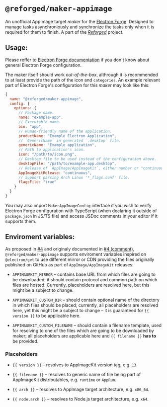 # `@reforged/maker-appimage`

An unofficial AppImage target *maker* for the [Electron Forge][1]. Designed to
manage tasks asynchroniously and synchronize the tasks only when it is required
for them to finish. A part of the [*Reforged*][2] project.

## Usage:

Please reffer to [Electron Forge documentation][3] if you don't know about
general Electron Forge configuration.

The maker itself should work *out-of-the-box*, althrough it is recommended to
at least provide the path of the icon and `categories`. An example relevant part
of Electron Forge's configuration for this *maker* may look like this:
```js
{
  name: "@reforged/maker-appimage",
  config: {
    options: {
      // Package name.
      name: "example-app",
      // Executable name.
      bin: "app",
      // Human-friendly name of the application.
      productName: "Example Electron Application",
      // `GenericName` in generated `.desktop` file.
      genericName: "Example application",
      // Path to application's icon.
      icon: "/path/to/icon.png",
      // Desktop file to be used instead of the configuration above.
      desktopFile: "/path/to/example-app.desktop",
      // Release of `AppImage/AppImageKit`, either number or "continuous".
      AppImageKitRelease: "continuous",
      // Support parsing Arch Linux '*_flags.conf' file.
      flagsFile: "true"
    }
  }
}
```

You may also import `MakerAppImageConfig` interface if you wish to verify
Electron Forge configuration with TypeScript (when declaring it outside of
`package.json` in JS/TS file) and access JSDoc comments in your editor if it
supports them.

## Enviroment variables:

As proposed in [#4][4] and originaly documented in [#4 (comment)][5],
`@reforged/maker-appimage` supports enviroment variables inspired on
`@electron/get` to use different mirror or CDN providing the files originally
published on GitHub as part of `AppImage/AppImageKit` releases:

- `APPIMAGEKIT_MIRROR` – contains base URL from which files are going to be
  downloaded; it should contain protocol and common path on which files
  are hosted. Currently, placeholders are resolved here, but this might be
  a subject to change.

- `APPIMAGEKIT_CUSTOM_DIR` – should contain optional name of the directory
  in which files should be placed; currently, all placeholders are resolved
  here, yet this might be a subject to change – it is guaranteed for
  `{{ version }}` to be applicable here.

- `APPIMAGEKIT_CUSTOM_FILENAME` – should contain a filename template, used
  for resolving to one of the files which are going to be downloaded by maker;
  all placeholders are applicable here and `{{ filename }}` **has to** be
  provided.

### Placeholders

- `{{ version }}` – resolves to AppImageKit version tag, e.g. `13`.

- `{{ filename }}` – resolves to generic name of file being part of AppImageKit
  distributables, e.g. `runtime` or `AppRun`.

- `{{ arch }}` – resolves to AppImage target architecture, e.g. `x86_64`.

- `{{ node.arch }}` – resolves to Node.js target architecture, e.g. `x64`.

[1]: https://github.com/electron/forge
[2]: https://github.com/SpacingBat3/ReForged
[3]: https://www.electronforge.io/configuration
[4]: https://github.com/SpacingBat3/ReForged/issues/4
[5]: https://github.com/SpacingBat3/ReForged/issues/4#issuecomment-1412792436